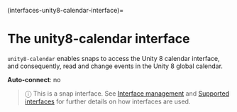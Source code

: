 (interfaces-unity8-calendar-interface)=
# The unity8-calendar interface

`unity8-calendar` enables snaps to access the Unity 8 calendar interface, and consequently, read and change events in the Unity 8 global calendar.

**Auto-connect**: no

> ⓘ  This is a snap interface. See [Interface management](/) and [Supported interfaces](/interfaces/index) for further details on how interfaces are used.

